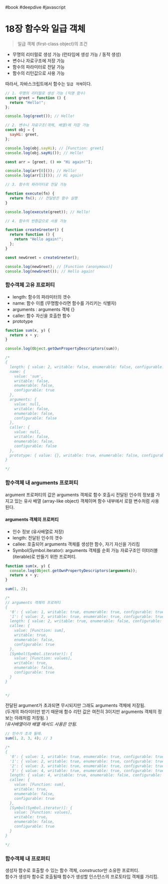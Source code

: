 #book #deepdive #javascript

# 18장 함수와 일급 객체

> 일급 객체 (first-class object)의 조건

- 무명의 리터럴로 생성 가능 (런타임에 생성 가능 / 동적 생성)
- 변수나 자료구조에 저장 가능
- 함수의 파라미터로 전달 가능
- 함수의 리턴값으로 사용 가능

따라서, 자바스크립트에서 함수는 `일급 객체`이다.

```js
// 1. 무명의 리터럴로 생성 가능 (익명 함수)
const greet = function () {
  return "Hello!";
};

console.log(greet()); // Hello!

// 2. 변수나 자료구조(객체, 배열)에 저장 가능
const obj = {
  sayHi: greet,
};

console.log(obj.sayHi); // [Function: greet]
console.log(obj.sayHi()); // Hello!

const arr = [greet, () => "Hi again!"];

console.log(arr[0]()); // Hello!
console.log(arr[1]()); // Hi again!

// 3. 함수의 파라미터로 전달 가능

function execute(fn) {
  return fn(); // 전달받은 함수 실행
}

console.log(execute(greet)); // Hello!

// 4. 함수의 반환값으로 사용 가능

function createGreeter() {
  return function () {
    return "Hello again!";
  };
}

const newGreet = createGreeter();

console.log(newGreet); // [Function (anonymous)]
console.log(newGreet()); // Hello again!
```

### 함수객체 고유 프로퍼티

- length: 함수의 파라미터의 갯수
- name: 함수 이름 (무명함수라면 함수를 가리키는 식별자)
- arguments : arguments 객체 {}
- caller: 함수 자신을 호출한 함수
- prototype

```js
function sum(x, y) {
  return x + y;
}

console.log(Object.getOwnPropertyDescriptors(sum));

/*
{
  length: { value: 2, writable: false, enumerable: false, configurable: true },
  name: {
    value: 'sum',
    writable: false,
    enumerable: false,
    configurable: true
  },
  arguments: {
    value: null,
    writable: false,
    enumerable: false,
    configurable: false
  },
  caller: {
    value: null,
    writable: false,
    enumerable: false,
    configurable: false
  },
  prototype: { value: {}, writable: true, enumerable: false, configurable: false }
}

*/
```

### 함수객체 내 arguments 프로퍼티

argument 프로퍼티의 값은 arguments 객체로 함수 호출시 전달된 인수의 정보를 가지고 있는 유사 배열 (array-like object) 객체이며 함수 내부에서 로컬 변수처럼 사용된다.

#### arguments 객체의 프로퍼티

- 인수 정보 (유사배열로 저장)
- length: 전달된 인수의 갯수
- callee: 호출되어 arguments 객체를 생성한 함수, 자기 자신을 가리킴
- Symbol(Symbol.iterator): arguments 객체를 순회 가능 자료구조인 이터러블(iterable)로 만들기 위한 프로퍼티.

```js
function sum(x, y) {
  console.log(Object.getOwnPropertyDescriptors(arguments));
  return x + y;
}

sum(1, 2);

/*
// arguments 객체의 프로퍼티
{
  '0': { value: 1, writable: true, enumerable: true, configurable: true },
  '1': { value: 2, writable: true, enumerable: true, configurable: true },
  length: { value: 2, writable: true, enumerable: false, configurable: true },
  callee: {
    value: [Function: sum],
    writable: true,
    enumerable: false,
    configurable: true
  },
  [Symbol(Symbol.iterator)]: {
    value: [Function: values],
    writable: true,
    enumerable: false,
    configurable: true
  }
}
  

*/
```

전달된 argument가 초과되면 무시되지만 그래도 arguments 객체에 저장됨.<br>
(두개의 파라미터만 받기 때문에 함수 리턴 값은 여전히 3이지만 arguments 객체의 정보는 아래처럼 저장됨. ) <br>
_!유사배열이라 배열 매서드 사용은 안됨._

```js
// 인수가 초과 될때.
sum(1, 2, 3, 4); // 3

/*
{
  '0': { value: 1, writable: true, enumerable: true, configurable: true },
  '1': { value: 2, writable: true, enumerable: true, configurable: true },
  '2': { value: 3, writable: true, enumerable: true, configurable: true },
  '3': { value: 4, writable: true, enumerable: true, configurable: true },
  length: { value: 4, writable: true, enumerable: false, configurable: true },
  callee: {
    value: [Function: sum],
    writable: true,
    enumerable: false,
    configurable: true
  },
  [Symbol(Symbol.iterator)]: {
    value: [Function: values],
    writable: true,
    enumerable: false,
    configurable: true
  }
}

*/
```

### 함수객체 내 프로퍼티

생성자 함수로 호출할 수 있는 함수 객체, constructor만 소유한 프로퍼티. <br>
함수가 생성자 함수로 호출될때 함수가 생성할 인스턴스의 프로토타입 객체를 가리킴.
